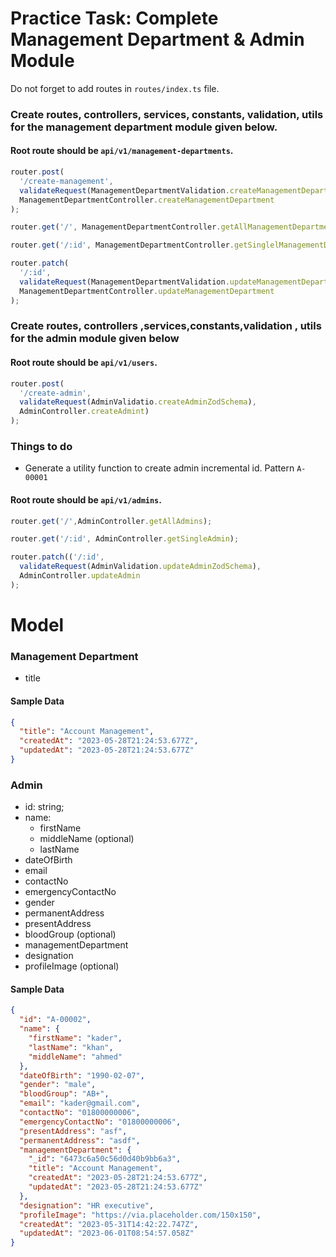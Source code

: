 # Practice Task: Complete Management Department & Admin Module

Do not forget to add routes in `routes/index.ts` file.

### Create routes, controllers, services, constants, validation, utils for the management department module given below. 

#### Root route should be `api/v1/management-departments`.

```typescript
router.post(
  '/create-management',  
  validateRequest(ManagementDepartmentValidation.createManagementDepartmentZodSchema),
  ManagementDepartmentController.createManagementDepartment
);

router.get('/', ManagementDepartmentController.getAllManagementDepartments);

router.get('/:id', ManagementDepartmentController.getSinglelManagementDepartment);

router.patch(
  '/:id',
  validateRequest(ManagementDepartmentValidation.updateManagementDepartmentZodSchema),
  ManagementDepartmentController.updateManagementDepartment
);
```

### Create routes, controllers ,services,constants,validation , utils for  the admin module  given below

#### Root route should be `api/v1/users`.

```typescript
router.post(
  '/create-admin',
  validateRequest(AdminValidatio.createAdminZodSchema),
  AdminController.createAdmint)
);
```
### Things to do

- Generate a utility function to create admin incremental id. Pattern `A-00001`

#### Root route should be `api/v1/admins`.

```typescript
router.get('/',AdminController.getAllAdmins);

router.get('/:id', AdminController.getSingleAdmin);

router.patch(('/:id', 
  validateRequest(AdminValidation.updateAdminZodSchema),
  AdminController.updateAdmin
);
```

# Model

### Management Department
- title

#### Sample Data

```json
{
  "title": "Account Management",
  "createdAt": "2023-05-28T21:24:53.677Z",
  "updatedAt": "2023-05-28T21:24:53.677Z"
}
```

### Admin
-  id: string;
-  name:
    -  firstName
    -  middleName (optional)
    -  lastName
-  dateOfBirth
-  email
-  contactNo
-  emergencyContactNo
-  gender
-  permanentAddress  
-  presentAddress
-  bloodGroup (optional)
-  managementDepartment
-  designation
-  profileImage (optional)

#### Sample Data

```json
{
  "id": "A-00002",
  "name": {
    "firstName": "kader",
    "lastName": "khan",
    "middleName": "ahmed"
  },
  "dateOfBirth": "1990-02-07",
  "gender": "male",
  "bloodGroup": "AB+",
  "email": "kader@gmail.com",
  "contactNo": "01800000006",
  "emergencyContactNo": "01800000006",
  "presentAddress": "asf",
  "permanentAddress": "asdf",
  "managementDepartment": {
    "_id": "6473c6a50c56d0d40b9bb6a3",
    "title": "Account Management",
    "createdAt": "2023-05-28T21:24:53.677Z",
    "updatedAt": "2023-05-28T21:24:53.677Z"
  },
  "designation": "HR executive",
  "profileImage": "https://via.placeholder.com/150x150",
  "createdAt": "2023-05-31T14:42:22.747Z",
  "updatedAt": "2023-06-01T08:54:57.058Z"
}
```
